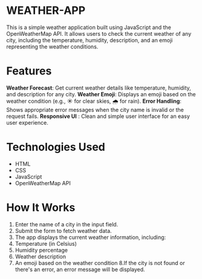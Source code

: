 # WEATHER-APP
This is a simple weather application built using JavaScript and the OpenWeatherMap API. It allows users to check the current weather of any city, including the temperature, humidity, description, and an emoji representing the weather conditions.

# Features
  **Weather Forecast**: Get current weather details like temperature, humidity, and description for any city.
    **Weather Emoji**: Displays an emoji based on the weather condition (e.g., ☀ for clear skies, 🌧 for rain).
    **Error Handling**: Shows appropriate error messages when the city name is invalid or the request fails.
    **Responsive UI** : Clean and simple user interface for an easy user experience.

# Technologies Used
* HTML
* CSS
* JavaScript
* OpenWeatherMap API

# How It Works

1. Enter the name of a city in the input field.
2. Submit the form to fetch weather data.
3. The app displays the current weather information, including:
4. Temperature (in Celsius)
5. Humidity percentage
6. Weather description
7. An emoji based on the weather condition
8.If the city is not found or there's an error, an error message will be displayed.
